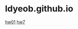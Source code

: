 # ldyeob.github.io
[hw01](https://ldyeob.github.io/hw01/hw01_2021147610.html)
[hw7](https://ldyeob.github.io/hw7_2021147610/SeeCone.html)
